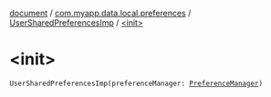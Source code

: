 [document](../../index.md) / [com.myapp.data.local.preferences](../index.md) / [UserSharedPreferencesImp](index.md) / [&lt;init&gt;](./-init-.md)

# &lt;init&gt;

`UserSharedPreferencesImp(preferenceManager: `[`PreferenceManager`](../-preference-manager/index.md)`)`